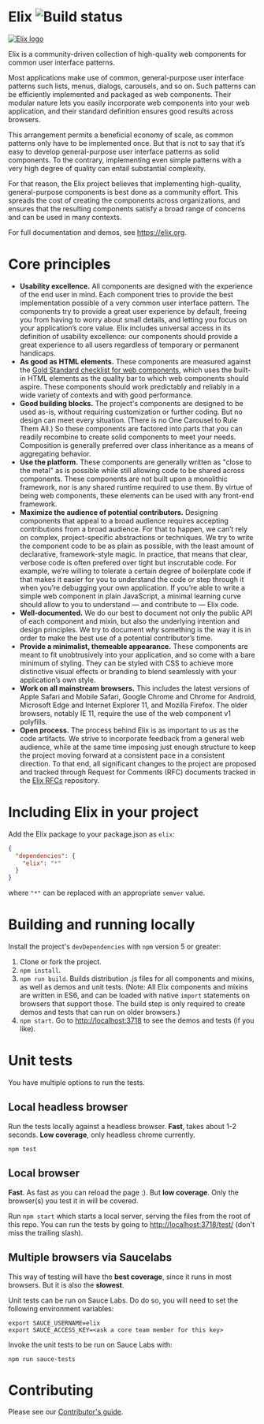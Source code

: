 # Elix ![Build status](https://travis-ci.org/elix/elix.svg?branch=master)

[![Elix logo](https://cdn.rawgit.com/elix/elix.org/3e158c0a/public/src/images/elix.png)](https://elix.org)

Elix is a community-driven collection of high-quality web components for common
user interface patterns.

Most applications make use of common, general-purpose user interface patterns
such lists, menus, dialogs, carousels, and so on. Such patterns can be
efficiently implemented and packaged as web components. Their modular nature
lets you easily incorporate web components into your web application, and their
standard definition ensures good results across browsers.

This arrangement permits a beneficial economy of scale, as common patterns only
have to be implemented once. But that is not to say that it’s easy to develop
general-purpose user interface patterns as solid components. To the contrary,
implementing even simple patterns with a very high degree of quality can entail
substantial complexity.

For that reason, the Elix project believes that implementing high-quality,
general-purpose components is best done as a community effort. This spreads the
cost of creating the components across organizations, and ensures that the
resulting components satisfy a broad range of concerns and can be used in many
contexts.

For full documentation and demos, see https://elix.org.


# Core principles

* **Usability excellence.** All components are designed with the experience of
  the end user in mind. Each component tries to provide the best implementation
  possible of a very common user interface pattern. The components try to
  provide a great user experience by default, freeing you from having to worry
  about small details, and letting you focus on your application’s core value.
  Elix includes universal access in its definition of usability excellence: our
  components should provide a great experience to all users regardless of
  temporary or permanent handicaps.
* **As good as HTML elements.** These components are measured against the [Gold
  Standard checklist for web
  components](https://github.com/webcomponents/gold-standard/wiki), which uses
  the built-in HTML elements as the quality bar to which web components should
  aspire. These components should work predictably and reliably in a wide
  variety of contexts and with good performance.
* **Good building blocks.** The project's components are designed to be used
  as-is, without requiring customization or further coding. But no design can
  meet every situation. (There is no One Carousel to Rule Them All.) So these
  components are factored into parts that you can readily recombine to create
  solid components to meet your needs. Composition is generally preferred over
  class inheritance as a means of aggregating behavior.
* **Use the platform.** These components are generally written as "close to the
  metal" as is possible while still allowing code to be shared across
  components. These components are not built upon a monolithic framework, nor is
  any shared runtime required to use them. By virtue of being web components,
  these elements can be used with any front-end framework.
* **Maximize the audience of potential contributors.** Designing components that
  appeal to a broad audience requires accepting contributions from a broad
  audience. For that to happen, we can’t rely on complex, project-specific
  abstractions or techniques. We try to write the component code to be as plain
  as possible, with the least amount of declarative, framework-style magic. In
  practice, that means that clear, verbose code is often prefered over tight but
  inscrutable code. For example, we’re willing to tolerate a certain degree of
  boilerplate code if that makes it easier for you to understand the code or
  step through it when you’re debugging your own application. If you’re able to
  write a simple web component in plain JavaScript, a minimal learning curve
  should allow to you to understand — and contribute to — Elix code.
* **Well-documented.** We do our best to document not only the public API of
  each component and mixin, but also the underlying intention and design
  principles. We try to document *why* something is the way it is in order to
  make the best use of a potential contributor’s time.
* **Provide a minimalist, themeable appearance.** These components are meant to
  fit unobtrusively into your application, and so come with a bare minimum of
  styling. They can be styled with CSS to achieve more distinctive visual
  effects or branding to blend seamlessly with your application’s own style.
* **Work on all mainstream browsers.** This includes the latest versions of
  Apple Safari and Mobile Safari, Google Chrome and Chrome for Android,
  Microsoft Edge and Internet Explorer 11, and Mozilla Firefox. The older
  browsers, notably IE 11, require the use of the web component v1 polyfills.
* **Open process.**
  The process behind Elix is as important to us as the code artifacts. We strive
  to incorporate feedback from a general web audience, while at the same time
  imposing just enough structure to keep the project moving forward at a
  consistent pace in a consistent direction. To that end, all significant
  changes to the project are proposed and tracked through Request for Comments
  (RFC) documents tracked in the [Elix RFCs](https://github.com/elix/rfcs)
  repository.


# Including Elix in your project

Add the Elix package to your package.json as `elix`:
```json
{
  "dependencies": {
    "elix": "*"
  }
}
```

where `"*"` can be replaced with an appropriate `semver` value.


# Building and running locally

Install the project's `devDependencies` with `npm` version 5 or greater:

1. Clone or fork the project.
2. `npm install`.
3. `npm run build`. Builds distribution .js files for all components and mixins,
   as well as demos and unit tests. (Note: All Elix components and mixins are
   written in ES6, and can be loaded with native `import` statements on browsers
   that support those. The build step is only required to create demos and tests
   that can run on older browsers.)
4. `npm start`. Go to [http://localhost:3718](http://localhost:3718) to see the demos and tests (if you like).


# Unit tests

You have multiple options to run the tests.

## Local headless browser

Run the tests locally against a headless browser.
**Fast**, takes about 1-2 seconds.
**Low coverage**, only headless chrome currently.
```
npm test
```

## Local browser 

**Fast**. As fast as you can reload the page :).
But **low coverage**. Only the browser(s) you test it in will be covered.

Run `npm start` which starts a local server, serving the files from the root
of this repo. You can run the tests by going to [http://localhost:3718/test/](http://localhost:3000/test/) (don't miss the trailing slash).

## Multiple browsers via Saucelabs 

This way of testing will have the **best coverage**, since it runs in most browsers.
But it is also the **slowest**.

Unit tests can be run on Sauce Labs. Do do so, you will need to set the
following environment variables:

```
export SAUCE_USERNAME=elix
export SAUCE_ACCESS_KEY=<ask a core team member for this key>
```

Invoke the unit tests to be run on Sauce Labs with:

```
npm run sauce-tests
```


# Contributing

Please see our [Contributor's guide](Contributing.md).
